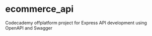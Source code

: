 # ecommerce_api
Codecademy offplatform project for Express API development using OpenAPI and Swagger
